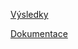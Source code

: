 [Výsledky](https://docs.google.com/spreadsheets/d/1kveqRQr7uyg2SNDOPhG4Tr7Mu41xmjtM9z8mQVVXNRY/edit?usp=sharing)

[Dokumentace](https://docs.google.com/document/d/1AzOPnkITH-kqPKhDmoIq71M2xAIj34v-Dn_jOXDi29w/edit)
